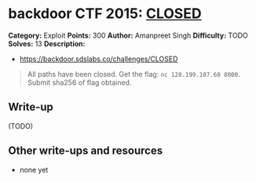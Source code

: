 # backdoor CTF 2015: [CLOSED](https://backdoor.sdslabs.co/challenges/CLOSED)

**Category:** Exploit
**Points:** 300
**Author:** Amanpreet Singh
**Difficulty:** TODO
**Solves:** 13
**Description:** 

* <https://backdoor.sdslabs.co/challenges/CLOSED>

> All paths have been closed. Get the flag: `nc 128.199.107.60 8000`. Submit sha256 of flag obtained.

## Write-up

(TODO)

## Other write-ups and resources

* none yet